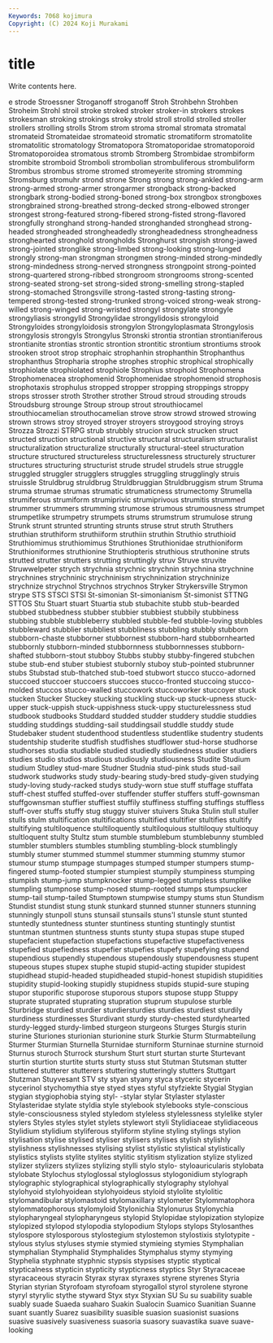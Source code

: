 ```yaml
---
Keywords: 7068 kojimura
Copyright: (C) 2024 Koji Murakami
---
```


# title

Write contents here.



e strode Stroessner Stroganoff stroganoff
Stroh Strohbehn Strohben Stroheim Strohl stroil stroke stroked stroker stroker-in
strokers strokes strokesman stroking strokings stroky strold stroll strolld strolled
stroller strollers strolling strolls Strom strom stroma stromal stromata stromatal
stromateid Stromateidae stromateoid stromatic stromatiform stromatolite stromatolitic stromatology Stromatopora Stromatoporidae
stromatoporoid Stromatoporoidea stromatous stromb Stromberg Strombidae strombiform strombite stromboid Stromboli
strombolian strombuliferous strombuliform Strombus strombus strome stromed stromeyerite stroming stromming
Stromsburg stromuhr strond strone Strong strong strong-ankled strong-arm strong-armed strong-armer
strongarmer strongback strong-backed strongbark strong-bodied strong-boned strong-box strongbox strongboxes strongbrained
strong-breathed strong-decked strong-elbowed stronger strongest strong-featured strong-fibered strong-fisted strong-flavored strongfully
stronghand strong-handed stronghanded stronghead strong-headed strongheaded strongheadedly strongheadedness strongheadness stronghearted
stronghold strongholds Stronghurst strongish strong-jawed strong-jointed stronglike strong-limbed strong-looking strong-lunged
strongly strong-man strongman strongmen strong-minded strong-mindedly strong-mindedness strong-nerved strongness strongpoint
strong-pointed strong-quartered strong-ribbed strongroom strongrooms strong-scented strong-seated strong-set strong-sided strong-smelling
strong-stapled strong-stomached Strongsville strong-tasted strong-tasting strong-tempered strong-tested strong-trunked strong-voiced strong-weak
strong-willed strong-winged strong-wristed strongyl strongylate strongyle strongyliasis strongylid Strongylidae strongylidosis
strongyloid Strongyloides strongyloidosis strongylon Strongyloplasmata Strongylosis strongylosis strongyls Strongylus Stronski
strontia strontian strontianiferous strontianite strontias strontic strontion strontitic strontium strontiums
strook strooken stroot strop strophaic strophanhin strophanthin Strophanthus strophanthus Stropharia
strophe strophes strophic strophical strophically strophiolate strophiolated strophiole Strophius strophoid
Strophomena Strophomenacea strophomenid Strophomenidae strophomenoid strophosis strophotaxis strophulus stropped stropper
stropping stroppings stroppy strops strosser stroth Strother strother Stroud stroud
strouding strouds Stroudsburg strounge Stroup stroup strout strouthiocamel strouthiocamelian strouthocamelian
strove strow strowd strowed strowing strown strows stroy stroyed stroyer
stroyers stroygood stroying stroys Strozza Strozzi STRPG strub strubbly strucion
struck strucken struct structed struction structional structive structural structuralism structuralist
structuralization structuralize structurally structural-steel structuration structure structured structureless structurelessness structurely
structurer structures structuring structurist strude strudel strudels strue struggle struggled
struggler strugglers struggles struggling strugglingly struis struissle Struldbrug struldbrug Struldbruggian
Struldbruggism strum Struma struma strumae strumas strumatic strumaticness strumectomy Strumella
strumiferous strumiform strumiprivic strumiprivous strumitis strummed strummer strummers strumming strumose
strumous strumousness strumpet strumpetlike strumpetry strumpets strums strumstrum strumulose strung
Strunk strunt strunted strunting strunts struse strut struth Struthers struthian
struthiform struthiiform struthiin struthin Struthio struthioid Struthiomimus struthiomimus Struthiones Struthionidae
struthioniform Struthioniformes struthionine Struthiopteris struthious struthonine struts strutted strutter strutters
strutting struttingly struv Struve struvite Struwwelpeter strych strychnia strychnic strychnin
strychnina strychnine strychnines strychninic strychninism strychninization strychninize strychnize strychnol Strychnos
strychnos Stryker Strykersville Strymon strype STS STSCI STSI St-simonian St-simonianism
St-simonist STTNG STTOS Stu Stuart stuart Stuartia stub stubachite stubb
stub-bearded stubbed stubbedness stubber stubbier stubbiest stubbily stubbiness stubbing stubble
stubbleberry stubbled stubble-fed stubble-loving stubbles stubbleward stubblier stubbliest stubbliness stubbling
stubbly stubborn stubborn-chaste stubborner stubbornest stubborn-hard stubbornhearted stubbornly stubborn-minded stubbornness
stubbornnesses stubborn-shafted stubborn-stout stubboy Stubbs stubby stubby-fingered stubchen stube stub-end
stuber stubiest stubornly stuboy stub-pointed stubrunner stubs Stubstad stub-thatched stub-toed
stubwort stucco stucco-adorned stuccoed stuccoer stuccoers stuccoes stucco-fronted stuccoing stucco-molded
stuccos stucco-walled stuccowork stuccoworker stuccoyer stuck stucken Stucker Stuckey stucking
stuckling stuck-up stuck-upness stuck-upper stuck-uppish stuck-uppishness stuck-uppy stucturelessness stud studbook
studbooks Studdard studded studder studdery studdie studdies studding studdings studding-sail
studdingsail studdle studdy stude Studebaker student studenthood studentless studentlike studentry
students studentship studerite studfish studfishes studflower stud-horse studhorse studhorses studia
studiable studied studiedly studiedness studier studiers studies studio studios studious
studiously studiousness Studite Studium studium Studley stud-mare Studner Studnia stud-pink
studs stud-sail studwork studworks study study-bearing study-bred study-given studying study-loving
study-racked studys study-worn stue stuff stuffage stuffata stuff-chest stuffed stuffed-over
stuffender stuffer stuffers stuff-gownsman stuffgownsman stuffier stuffiest stuffily stuffiness stuffing
stuffings stuffless stuff-over stuffs stuffy stug stuggy stuiver stuivers Stuka
Stulin stull stuller stulls stulm stultification stultifications stultified stultifier stultifies
stultify stultifying stultiloquence stultiloquently stultiloquious stultiloquy stultioquy stultloquent stulty Stultz
stum stumble stumblebum stumblebunny stumbled stumbler stumblers stumbles stumbling stumbling-block
stumblingly stumbly stumer stummed stummel stummer stumming stummy stumor stumour
stump stumpage stumpages stumped stumper stumpers stump-fingered stump-footed stumpier stumpiest
stumpily stumpiness stumping stumpish stump-jump stumpknocker stump-legged stumpless stumplike stumpling
stumpnose stump-nosed stump-rooted stumps stumpsucker stump-tail stump-tailed Stumptown stumpwise stumpy
stums stun Stundism Stundist stundist stung stunk stunkard stunned stunner
stunners stunning stunningly stunpoll stuns stunsail stunsails stuns'l stunsle stunt
stunted stuntedly stuntedness stunter stuntiness stunting stuntingly stuntist stuntman stuntmen
stuntness stunts stunty stupa stupas stupe stuped stupefacient stupefaction stupefactions
stupefactive stupefactiveness stupefied stupefiedness stupefier stupefies stupefy stupefying stupend stupendious
stupendly stupendous stupendously stupendousness stupent stupeous stupes stupex stuphe stupid
stupid-acting stupider stupidest stupidhead stupid-headed stupidheaded stupid-honest stupidish stupidities stupidity
stupid-looking stupidly stupidness stupids stupid-sure stuping stupor stuporific stuporose stuporous
stupors stupose stupp Stuppy stuprate stuprated stuprating stupration stuprum stupulose
sturble Sturbridge sturdied sturdier sturdiersturdies sturdies sturdiest sturdily sturdiness sturdinesses
Sturdivant sturdy sturdy-chested sturdyhearted sturdy-legged sturdy-limbed sturgeon sturgeons Sturges Sturgis
sturin sturine Sturiones sturionian sturionine sturk Sturkie Sturm Sturmabteilung Sturmer
Sturmian Sturnella Sturnidae sturniform Sturninae sturnine sturnoid Sturnus sturoch Sturrock
sturshum Sturt sturt sturtan sturte Sturtevant sturtin sturtion sturtite sturts
sturty stuss stut Stutman Stutsman stutter stuttered stutterer stutterers stuttering
stutteringly stutters Stuttgart Stutzman Stuyvesant STV sty styan styany styca
styceric stycerin stycerinol stychomythia stye styed styes styful styfziekte Stygial
Stygian stygian stygiophobia stying styl- -stylar stylar Stylaster stylaster Stylasteridae
stylate styldia style stylebook stylebooks style-conscious style-consciousness styled styledom styleless
stylelessness stylelike styler stylers Styles styles stylet stylets stylewort styli
Stylidiaceae stylidiaceous Stylidium stylidium styliferous styliform styline styling stylings stylion
stylisation stylise stylised styliser stylisers stylises stylish stylishly stylishness stylishnesses
stylising stylist stylistic stylistical stylistically stylistics stylists stylite stylites stylitic
stylitism stylization stylize stylized stylizer stylizers stylizes stylizing stylli stylo
stylo- styloauricularis stylobata stylobate Stylochus styloglossal styloglossus stylogonidium stylograph stylographic
stylographical stylographically stylography stylohyal stylohyoid stylohyoidean stylohyoideus styloid stylolite stylolitic
stylomandibular stylomastoid stylomaxillary stylometer Stylommatophora stylommatophorous stylomyloid Stylonichia Stylonurus Stylonychia
stylopharyngeal stylopharyngeus stylopid Stylopidae stylopization stylopize stylopized stylopod stylopodia stylopodium
Stylops stylops Stylosanthes stylospore stylosporous stylostegium stylostemon stylostixis stylotypite -stylous
stylus styluses stymie stymied stymieing stymies Stymphalian stymphalian Stymphalid Stymphalides
Stymphalus stymy stymying Styphelia styphnate styphnic stypsis stypsises styptic styptical
stypticalness stypticin stypticity stypticness styptics Styr Styracaceae styracaceous styracin Styrax
styrax styraxes styrene styrenes Styria Styrian styrian Styrofoam styrofoam styrogallol
styrol styrolene styrone styryl styrylic stythe styward Styx styx Styxian
SU Su su suability suable suably suade Suaeda suaharo Suakin
Sualocin Suamico Suanitian Suanne suant suantly Suarez suasibility suasible suasion
suasionist suasions suasive suasively suasiveness suasoria suasory suavastika suave suave-looking
